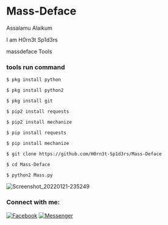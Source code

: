 # Mass-Deface
Assalamu Alaikum

I am H0rn3t Sp1d3rs

massdeface Tools


<h3>tools run command</h3>

```
$ pkg install python

$ pkg install python2

$ pkg install git

$ pip2 install requests

$ pip2 install mechanize

$ pip install requests

$ pip install mechanize

$ git clone https://github.com/H0rn3t-Sp1d3rs/Mass-Deface

$ cd Mass-Deface

$ python2 Mass.py

```
![Screenshot_20220121-235249](https://user-images.githubusercontent.com/97798085/150578204-f674675a-5b32-4000-9aca-8aa5c0e36df1.png)


<h3 align="left">Connect with me:</h3>
<p align="left">
<a href="https://www.facebook.com/H0rn3t.Sp1d3rs"><img title="Facebook" src="https://img.shields.io/badge/Facebook-red?style=for-the-badge&logo=facebook"></a>
<a href="https://www.facebook.com/call.me.H0rn3t.Sp1d3rs"><img title="Messenger" src="https://img.shields.io/badge/Messenger-red?style=for-the-badge&logo=messenger"></a>

